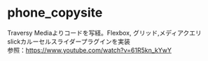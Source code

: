 # phone_copysite
Traversy Mediaよりコードを写経。Flexbox, グリッド,メディアクエリ
<br>
slickカルーセルスライダープラグインを実装
<br>
参照：https://www.youtube.com/watch?v=61R5kn_kYwY
